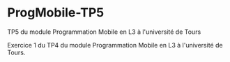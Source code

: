 # ProgMobile-TP5
TP5 du module Programmation Mobile en L3 à l'université de Tours

Exercice 1 du TP4 du module Programmation Mobile en L3 à l'université de Tours.
